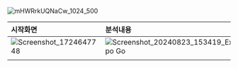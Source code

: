 ![mHWRrkUQNaCw_1024_500](https://github.com/user-attachments/assets/b320458e-783d-490a-81a9-5b11d6771eb5)

|   시작화면     |   분석내용   |                           |
| :------------ | :------- | :-------------------------- |
| ![Screenshot_1724647748](https://github.com/user-attachments/assets/635983e9-5b52-472a-b07a-c3ada97258ad) | ![Screenshot_20240823_153419_Expo Go](https://github.com/user-attachments/assets/ebaf25ca-aaec-4b8f-af31-24907a7967c2)
 | |
